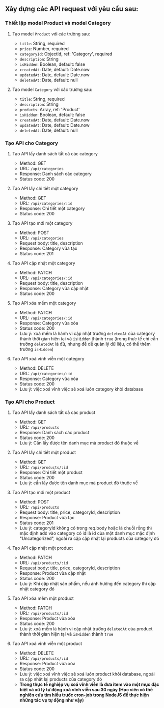 ## Xây dựng các API request với yêu cầu sau:

### Thiết lập model Product và model Category

1. Tạo model `Product` với các trường sau:

   - `title`: String, required
   - `price`: Number, required
   - `categoryId`: ObjectId, ref: 'Category', required
   - `description`: String
   - `isHidden`: Boolean, default: false
   - `createdAt`: Date, default: Date.now
   - `updatedAt`: Date, default: Date.now
   - `deletedAt`: Date, default: null

2. Tạo model `Category` với các trường sau:

   - `title`: String, required
   - `description`: String
   - `products`: Array, ref: 'Product'
   - `isHidden`: Boolean, default: false
   - `createdAt`: Date, default: Date.now
   - `updatedAt`: Date, default: Date.now
   - `deletedAt`: Date, default: null

### Tạo API cho Category

1. Tạo API lấy danh sách tất cả các category

   - Method: GET
   - URL: `/api/categories`
   - Response: Danh sách các category
   - Status code: 200

2. Tạo API lấy chi tiết một category

   - Method: GET
   - URL: `/api/categories/:id`
   - Response: Chi tiết một category
   - Status code: 200

3. Tạo API tạo mới một category

   - Method: POST
   - URL: `/api/categories`
   - Request body: title, description
   - Response: Category vừa tạo
   - Status code: 201

4. Tạo API cập nhật một category

   - Method: PATCH   
   - URL: `/api/categories/:id`
   - Request body: title, description
   - Response: Category vừa cập nhật
   - Status code: 200

5. Tạo API xóa mềm một category

   - Method: PATCH
   - URL: `/api/categories/:id`
   - Response: Category vừa xóa
   - Status code: 200
   - Lưu ý: xoá mềm là hành vi cập nhật trường `deletedAt` của category thành thời gian hiện tại và `isHidden` thành `true` (trong thực tế chỉ cần trường `deletedAt` là đủ, nhưng để dễ quản lý dữ liệu, có thể thêm trường `isHidden`)

6. Tạo API xoá vĩnh viễn một category

   - Method: DELETE
   - URL: `/api/categories/:id`
   - Response: Category vừa xóa
   - Status code: 200
   - Lưu ý: việc xoá vĩnh việc sẽ xoá luôn category khỏi database

### Tạo API cho Product

1. Tạo API lấy danh sách tất cả các product

   - Method: GET
   - URL: `/api/products`
   - Response: Danh sách các product
   - Status code: 200
   - Lưu ý: Cần lấy được tên danh mục mà product đó thuộc về

2. Tạo API lấy chi tiết một product

   - Method: GET
   - URL: `/api/products/:id`
   - Response: Chi tiết một product
   - Status code: 200
   - Lưu ý: cần lấy được tên danh mục mà product đó thuộc về

3. Tạo API tạo mới một product

   - Method: POST
   - URL: `/api/products`
   - Request body: title, price, categoryId, description
   - Response: Product vừa tạo
   - Status code: 201
   - Lưu ý: categoryId không có trong req.body hoặc là chuỗi rỗng thì mặc định add vào category có id là id của một danh mục mặc định "Uncategorized", ngoài ra cập cập nhật lại products của category đó

4. Tạo API cập nhật một product

   - Method: PATCH
   - URL: `/api/products/:id`
   - Request body: title, price, categoryId, description
   - Response: Product vừa cập nhật
   - Status code: 200
   - Lưu ý: Khi cập nhật sản phẩm, nếu ảnh hưởng đến category thì cập nhật category đó

5. Tạo API xóa mềm một product

   - Method: PATCH
   - URL: `/api/products/:id`
   - Response: Product vừa xóa
   - Status code: 200
   - Lưu ý: xoá mềm là hành vi cập nhật trường `deletedAt` của product thành thời gian hiện tại và `isHidden` thành `true`

6. Tạo API xoá vĩnh viễn một product

   - Method: DELETE
   - URL: `/api/products/:id`
   - Response: Product vừa xóa
   - Status code: 200
   - Lưu ý: việc xoá vĩnh việc sẽ xoá luôn product khỏi database, ngoài ra cập nhật lại products của category đó
   - **Trong thực tế nghiệp vụ xoá vĩnh viễn là đưa item vào một mục đặc biệt và xử lý tự động xoá vĩnh viễn sau 30 ngày (Học viên có thể nghiên cứu tìm hiểu trước cron-job trong NodeJS để thực hiện những tác vụ tự động như vậy)**
